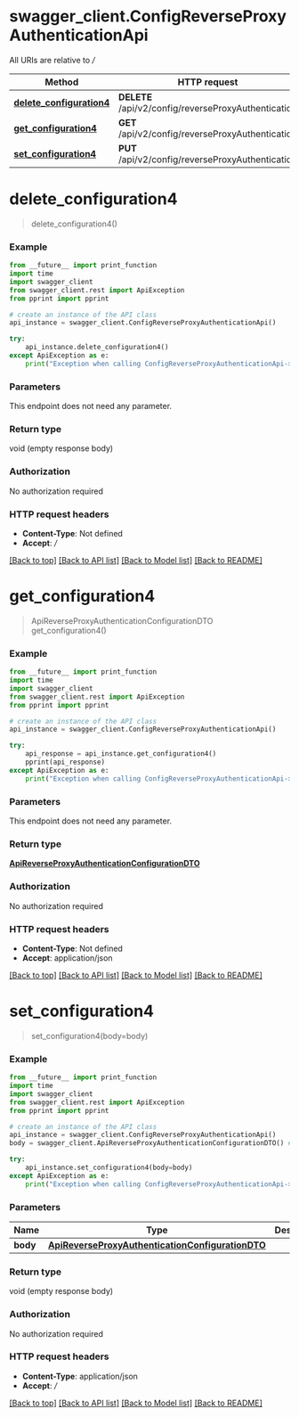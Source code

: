 # swagger_client.ConfigReverseProxyAuthenticationApi

All URIs are relative to _/_

| Method                                                                                    | HTTP request                                         | Description |
| ----------------------------------------------------------------------------------------- | ---------------------------------------------------- | ----------- |
| [**delete_configuration4**](ConfigReverseProxyAuthenticationApi.md#delete_configuration4) | **DELETE** /api/v2/config/reverseProxyAuthentication |
| [**get_configuration4**](ConfigReverseProxyAuthenticationApi.md#get_configuration4)       | **GET** /api/v2/config/reverseProxyAuthentication    |
| [**set_configuration4**](ConfigReverseProxyAuthenticationApi.md#set_configuration4)       | **PUT** /api/v2/config/reverseProxyAuthentication    |

# **delete_configuration4**

> delete_configuration4()

### Example

```python
from __future__ import print_function
import time
import swagger_client
from swagger_client.rest import ApiException
from pprint import pprint

# create an instance of the API class
api_instance = swagger_client.ConfigReverseProxyAuthenticationApi()

try:
    api_instance.delete_configuration4()
except ApiException as e:
    print("Exception when calling ConfigReverseProxyAuthenticationApi->delete_configuration4: %s\n" % e)
```

### Parameters

This endpoint does not need any parameter.

### Return type

void (empty response body)

### Authorization

No authorization required

### HTTP request headers

- **Content-Type**: Not defined
- **Accept**: _/_

[[Back to top]](#) [[Back to API list]](../README.md#documentation-for-api-endpoints) [[Back to Model list]](../README.md#documentation-for-models) [[Back to README]](../README.md)

# **get_configuration4**

> ApiReverseProxyAuthenticationConfigurationDTO get_configuration4()

### Example

```python
from __future__ import print_function
import time
import swagger_client
from swagger_client.rest import ApiException
from pprint import pprint

# create an instance of the API class
api_instance = swagger_client.ConfigReverseProxyAuthenticationApi()

try:
    api_response = api_instance.get_configuration4()
    pprint(api_response)
except ApiException as e:
    print("Exception when calling ConfigReverseProxyAuthenticationApi->get_configuration4: %s\n" % e)
```

### Parameters

This endpoint does not need any parameter.

### Return type

[**ApiReverseProxyAuthenticationConfigurationDTO**](ApiReverseProxyAuthenticationConfigurationDTO.md)

### Authorization

No authorization required

### HTTP request headers

- **Content-Type**: Not defined
- **Accept**: application/json

[[Back to top]](#) [[Back to API list]](../README.md#documentation-for-api-endpoints) [[Back to Model list]](../README.md#documentation-for-models) [[Back to README]](../README.md)

# **set_configuration4**

> set_configuration4(body=body)

### Example

```python
from __future__ import print_function
import time
import swagger_client
from swagger_client.rest import ApiException
from pprint import pprint

# create an instance of the API class
api_instance = swagger_client.ConfigReverseProxyAuthenticationApi()
body = swagger_client.ApiReverseProxyAuthenticationConfigurationDTO() # ApiReverseProxyAuthenticationConfigurationDTO |  (optional)

try:
    api_instance.set_configuration4(body=body)
except ApiException as e:
    print("Exception when calling ConfigReverseProxyAuthenticationApi->set_configuration4: %s\n" % e)
```

### Parameters

| Name     | Type                                                                                                  | Description | Notes      |
| -------- | ----------------------------------------------------------------------------------------------------- | ----------- | ---------- |
| **body** | [**ApiReverseProxyAuthenticationConfigurationDTO**](ApiReverseProxyAuthenticationConfigurationDTO.md) |             | [optional] |

### Return type

void (empty response body)

### Authorization

No authorization required

### HTTP request headers

- **Content-Type**: application/json
- **Accept**: _/_

[[Back to top]](#) [[Back to API list]](../README.md#documentation-for-api-endpoints) [[Back to Model list]](../README.md#documentation-for-models) [[Back to README]](../README.md)

